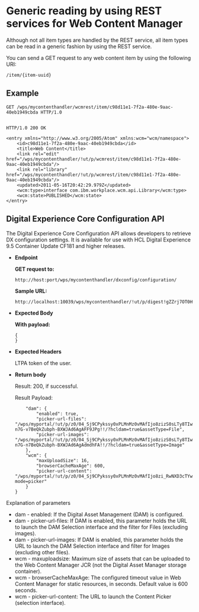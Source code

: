 # Generic reading by using REST services for Web Content Manager

Although not all item types are handled by the REST service, all item types can be read in a generic fashion by using the REST service.

You can send a GET request to any web content item by using the following URI:

```
/item/{item-uuid}
```

## Example

```
GET /wps/mycontenthandler/wcmrest/item/c98d11e1-7f2a-480e-9aac-40eb1949cbda HTTP/1.0


HTTP/1.0 200 OK

<entry xmlns="http://www.w3.org/2005/Atom" xmlns:wcm="wcm/namespace">
    <id>c98d11e1-7f2a-480e-9aac-40eb1949cbda</id>
    <title>Web Content</title>
    <link rel="edit" href="/wps/mycontenthandler/!ut/p/wcmrest/item/c98d11e1-7f2a-480e-9aac-40eb1949cbda"/>
    <link rel="library" href="/wps/mycontenthandler/!ut/p/wcmrest/item/c98d11e1-7f2a-480e-9aac-40eb1949cbda"/>
    <updated>2011-05-16T20:42:29.979Z</updated>
    <wcm:type>interface com.ibm.workplace.wcm.api.Library</wcm:type>
    <wcm:state>PUBLISHED</wcm:state>
</entry>
```

## Digital Experience Core Configuration API

The Digital Experience Core Configuration API allows developers to retrieve DX configuration settings. It is available for use with HCL Digital Experience 9.5 Container Update CF181 and higher releases.

-   **Endpoint**

    **GET request to:**

    ```
    http://host:port/wps/mycontenthandler/dxconfig/configuration/
    ```

    **Sample URL:**

    ```
    http://localhost:10039/wps/mycontenthandler/!ut/p/digest!gZZrj7OT0HwfuJ4loXv_ng/dxconfig/configuration/
    ```


-   **Expected Body**

    **With payload:**

    ```
    {
    }
    
    ```


-   **Expected Headers**

    LTPA token of the user.


-   **Return body**

    Result: 200, if successful.

    Result Payload:

    ```
        "dam": {
            "enabled": true,
            "picker-url-files": "/wps/myportal/!ut/p/z0/04_Sj9CPykssy0xPLMnMz0vMAfIjo8zizS0sLTy8TIwC_J2CnQwCQ0PDDIxDAw0MLIz1I4EKzDEUmJoEGZqFGhu4G-n7G-v7BeQkZubph-BXWJAd6AgAFF9JPg!!/?hcldam=true&assetType=File",
            "picker-url-images": "/wps/myportal/!ut/p/z0/04_Sj9CPykssy0xPLMnMz0vMAfIjo8zizS0sLTy8TIwC_J2CnQwCQ0PDDIxDAw0MLIz1I4EKzDEUmJoEGZqFGhu4G-n7G-n7BeQkZubph-BXWJAd6AgAdmdhFA!!/?hcldam=true&assetType=Image"
        },
        "wcm": {
            "maxUploadSize": 16,
            "browserCacheMaxAge": 600,
            "picker-url-content": "/wps/myportal/!ut/p/z0/04_Sj9CPykssy0xPLMnMz0vMAfIjo8zi_RwNXD3cTYwC_F2CnQwCXU3DDNx8jA29DU31_Q3N9P0CchIz8_RDoszjfQ0MnQ2cTAwMLAN8DA0CQ32cPD2CzIwNzEz0C7IdFQE0ftdV/?mode=picker"
        }
    }
    ```


Explanation of parameters

-   dam - enabled: If the Digital Asset Management (DAM) is configured.
-   dam - picker-url-files: If DAM is enabled, this parameter holds the URL to launch the DAM Selection interface and the filter for Files (excluding images).
-   dam - picker-url-images: If DAM is enabled, this parameter holds the URL to launch the DAM Selection interface and filter for Images (excluding other files).
-   wcm - maxuploadsize: Maximum size of assets that can be uploaded to the Web Content Manager JCR (not the Digital Asset Manager storage container).
-   wcm - browserCacheMaxAge: The configured timeout value in Web Content Manager for static resources, in seconds. Default value is 600 seconds.
-   wcm - picker-url-content: The URL to launch the Content Picker (selection interface).


